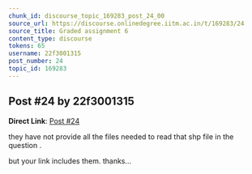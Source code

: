 ```yaml
---
chunk_id: discourse_topic_169283_post_24_00
source_url: https://discourse.onlinedegree.iitm.ac.in/t/169283/24
source_title: Graded assignment 6
content_type: discourse
tokens: 65
username: 22f3001315
post_number: 24
topic_id: 169283
---
```


## Post #24 by 22f3001315

**Direct Link**: [Post #24](https://discourse.onlinedegree.iitm.ac.in/t/169283/24)

they have not provide all the files needed to read that shp file in the question .

but your link includes them. thanks…
